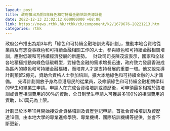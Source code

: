 ```yaml
---
layout: post
title: 政府推出為期3年綠色和可持續金融培訓先導計劃
date: 2022-12-13 23:02:12.000000000 +08:00
link: https://news.rthk.hk/rthk/ch/component/k2/1679676-20221213.htm
categories: rthk
---
```


政府公布推出為期3年的「綠色和可持續金融培訓先導計劃」，推動本地合資格從業員及有志從事綠色和可持續金融相關工作的人士，參與綠色和可持續金融相關培訓，應對低碳和可持續經濟發展的新趨勢。
 
財政司司長陳茂波表示，國家和全球各地積極推動向綠色低碳轉型，對綠色金融的需求增長迅速，政府致力發展香港成為區內的綠色和可持續金融樞紐，而培育人才是支持發展的重要一環。他又說先導計劃預留2億元，資助合資格人士參加培訓，擴大本地綠色和可持續金融的人才儲備。
 
先導計劃開放予身為香港居民的從業員，及修讀綠色和可持續金融相關學科的學生和畢業生申請。申請人在完成合資格培訓或資歷後，可申領最多相當於該培訓或資歷相關費用的80%的資助，全日制學生申請人可獲最多100%的相關費用的資助，以1萬元為上限。

計劃已於本年10月開始接受合資格培訓及資歷登記申請，首批合資格培訓及資歷達19個，由本地大學的專業進修學院、專業機構、國際培訓機構等提供，並會不斷更新。
